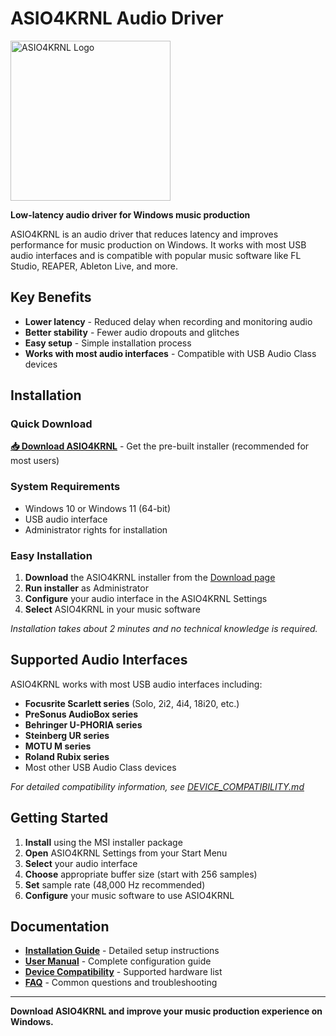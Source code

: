 # ASIO4KRNL Audio Driver
<img width="256" height="256" alt="ASIO4KRNL Logo" src="https://github.com/user-attachments/assets/32ef8148-e104-4604-a97b-7c51cb1a4b2d" />

**Low-latency audio driver for Windows music production**

ASIO4KRNL is an audio driver that reduces latency and improves performance for music production on Windows. It works with most USB audio interfaces and is compatible with popular music software like FL Studio, REAPER, Ableton Live, and more.

## Key Benefits
- **Lower latency** - Reduced delay when recording and monitoring audio
- **Better stability** - Fewer audio dropouts and glitches  
- **Easy setup** - Simple installation process
- **Works with most audio interfaces** - Compatible with USB Audio Class devices

## Installation

### Quick Download
**[📥 Download ASIO4KRNL](DOWNLOAD.md)** - Get the pre-built installer (recommended for most users)

### System Requirements
- Windows 10 or Windows 11 (64-bit)
- USB audio interface
- Administrator rights for installation

### Easy Installation
1. **Download** the ASIO4KRNL installer from the [Download page](DOWNLOAD.md)
2. **Run installer** as Administrator
3. **Configure** your audio interface in the ASIO4KRNL Settings
4. **Select** ASIO4KRNL in your music software

*Installation takes about 2 minutes and no technical knowledge is required.*

## Supported Audio Interfaces
ASIO4KRNL works with most USB audio interfaces including:
- **Focusrite Scarlett series** (Solo, 2i2, 4i4, 18i20, etc.)
- **PreSonus AudioBox series**
- **Behringer U-PHORIA series**
- **Steinberg UR series**
- **MOTU M series**
- **Roland Rubix series**
- Most other USB Audio Class devices

*For detailed compatibility information, see [DEVICE_COMPATIBILITY.md](DEVICE_COMPATIBILITY.md)*

## Getting Started
1. **Install** using the MSI installer package
2. **Open** ASIO4KRNL Settings from your Start Menu
3. **Select** your audio interface
4. **Choose** appropriate buffer size (start with 256 samples)
5. **Set** sample rate (48,000 Hz recommended)
6. **Configure** your music software to use ASIO4KRNL

## Documentation
- **[Installation Guide](INSTALLATION_GUIDE.md)** - Detailed setup instructions
- **[User Manual](USER_MANUAL.md)** - Complete configuration guide
- **[Device Compatibility](DEVICE_COMPATIBILITY.md)** - Supported hardware list
- **[FAQ](FAQ.md)** - Common questions and troubleshooting

---

**Download ASIO4KRNL and improve your music production experience on Windows.**

